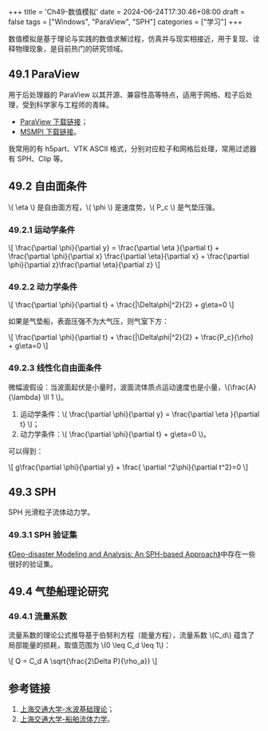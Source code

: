 +++
title = 'Ch49-数值模拟'
date = 2024-06-24T17:30:46+08:00
draft = false
tags = ["Windows", "ParaView", "SPH"]
categories = ["学习"]
+++

数值模拟是基于理论与实践的数值求解过程，仿真并与现实相接近，用于复现、诠释物理现象，是目前热门的研究领域。

## 49.1 ParaView

用于后处理器的 ParaView 以其开源、兼容性高等特点，适用于网格、粒子后处理，受到科学家与工程师的青睐。

* [ParaView 下载链接](https://www.paraview.org/download/)；
* [MSMPI 下载链接](https://learn.microsoft.com/zh-cn/message-passing-interface/microsoft-mpi#ms-mpi-downloads)。

我常用的有 h5part、VTK ASCII 格式，分别对应粒子和网格后处理，常用过滤器有 SPH、Clip 等。

## 49.2 自由面条件

\\( \eta \\) 是自由面方程，\\( \phi \\) 是速度势，\\( P_c \\) 是气垫压强。

### 49.2.1 运动学条件

\\[ \frac{\partial \phi}{\partial y} = \frac{\partial \eta }{\partial t} + \frac{\partial \phi}{\partial x} \frac{\partial \eta}{\partial x} + \frac{\partial \phi}{\partial z}\frac{\partial \eta}{\partial z}   \\]

### 49.2.2 动力学条件

\\[ \frac{\partial \phi}{\partial t} + \frac{|\Delta\phi|^2}{2} + g\eta=0 \\]

如果是气垫船，表面压强不为大气压，则气室下方：

\\[ \frac{\partial \phi}{\partial t} + \frac{|\Delta\phi|^2}{2} + \frac{P_c}{\rho}  + g\eta=0 \\]

### 49.2.3 线性化自由面条件

微幅波假设：当波面起伏是小量时，波面流体质点运动速度也是小量，\\(\frac{A}{\lambda} \ll 1 \\)。

1. 运动学条件：\\( \frac{\partial \phi}{\partial y} = \frac{\partial \eta }{\partial t} \\)；
2. 动力学条件：\\( \frac{\partial \phi}{\partial t} + g\eta=0 \\)。

可以得到：

\\[ g\frac{\partial \phi}{\partial y} + \frac{ \partial ^2\phi}{\partial t^2}=0 \\]

## 49.3 SPH

SPH 光滑粒子流体动力学。

### 49.3.1 SPH 验证集

[《Geo-disaster Modeling and Analysis: An SPH-based Approach》][1]中存在一些很好的验证集。

## 49.4 气垫船理论研究

### 49.4.1 流量系数

流量系数的理论公式推导基于伯努利方程（能量方程），流量系数 \\(C_d\\) 蕴含了局部能量的损耗，取值范围为 \\(0 \leq C_d \leq 1\\)：

\\[ Q = C_d A \sqrt{\frac{2\Delta P}{\rho_a}} \\]

## 参考链接

1. [上海交通大学-水波基础理论](https://dcwan.sjtu.edu.cn/naocecfd/exercises&examinations/coursewares/CLecture2015_Note21.pdf)；
2. [上海交通大学-船舶流体力学](https://dcwan.sjtu.edu.cn/naocecfd/exercises&examinations/courseware-Chinese.html)。

[1]: https://www.alipan.com/s/G289ymLMAG1

